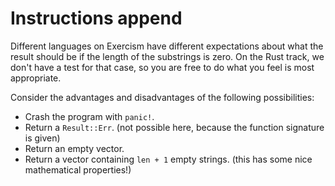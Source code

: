 # Instructions append

Different languages on Exercism have different expectations about what the result should be if the length of the substrings is zero.
On the Rust track, we don't have a test for that case, so you are free to do what you feel is most appropriate.

Consider the advantages and disadvantages of the following possibilities:
- Crash the program with `panic!`.
- Return a `Result::Err`. (not possible here, because the function signature is given)
- Return an empty vector.
- Return a vector containing `len + 1` empty strings. (this has some nice mathematical properties!)
